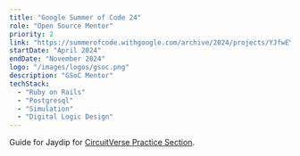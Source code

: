 ```yaml
---
title: "Google Summer of Code 24"
role: "Open Source Mentor"
priority: 2
link: "https://summerofcode.withgoogle.com/archive/2024/projects/YJfwEYzY"
startDate: "April 2024"
endDate: "November 2024"
logo: "/images/logos/gsoc.png"
description: "GSoC Mentor"
techStack:
  - "Ruby on Rails"
  - "Postgresql"
  - "Simulation"
  - "Digital Logic Design"
---
```


Guide for Jaydip for [CircuitVerse Practice Section](https://summerofcode.withgoogle.com/archive/2024/projects/YJfwEYzY).
